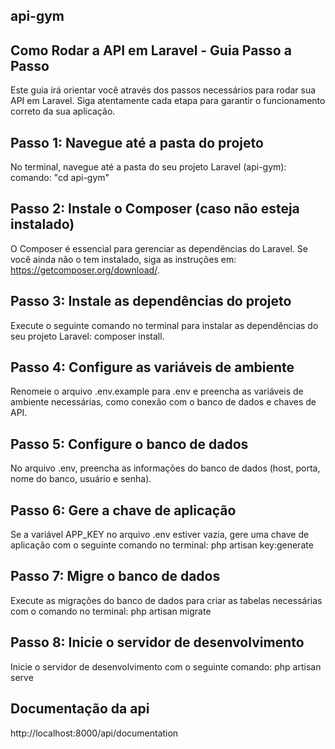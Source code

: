 ## api-gym
## Como Rodar a API em Laravel - Guia Passo a Passo
Este guia irá orientar você através dos passos necessários para rodar sua API em Laravel. Siga atentamente cada etapa para garantir o funcionamento correto da sua aplicação.

## Passo 1: Navegue até a pasta do projeto
No terminal, navegue até a pasta do seu projeto Laravel (api-gym):
comando: "cd api-gym"

## Passo 2: Instale o Composer (caso não esteja instalado)
O Composer é essencial para gerenciar as dependências do Laravel. Se você ainda não o tem instalado, siga as instruções em: https://getcomposer.org/download/.

## Passo 3: Instale as dependências do projeto
Execute o seguinte comando no terminal para instalar as dependências do seu projeto Laravel: composer install.

## Passo 4: Configure as variáveis de ambiente
Renomeie o arquivo .env.example para .env e preencha as variáveis de ambiente necessárias, como conexão com o banco de dados e chaves de API.

## Passo 5: Configure o banco de dados
No arquivo .env, preencha as informações do banco de dados (host, porta, nome do banco, usuário e senha).

## Passo 6: Gere a chave de aplicação
Se a variável APP_KEY no arquivo .env estiver vazia, gere uma chave de aplicação com o seguinte comando no terminal: php artisan key:generate

## Passo 7: Migre o banco de dados
Execute as migrações do banco de dados para criar as tabelas necessárias com o comando no terminal: php artisan migrate

## Passo 8: Inicie o servidor de desenvolvimento
Inicie o servidor de desenvolvimento com o seguinte comando: php artisan serve

## Documentação da api
http://localhost:8000/api/documentation

